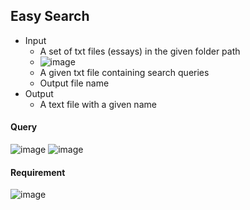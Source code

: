 ## Easy Search
* Input
  * A set of txt files (essays) in the given folder path
  * ![image](https://github.com/lillianone02/NTHU-CS-DataStructure/assets/47809755/d78de40a-bc5f-441a-ad8b-d0348c7054d2)
  * A given txt file containing search queries
  * Output file name
* Output
  * A text file with a given name

#### Query 
![image](https://github.com/lillianone02/NTHU-CS-DataStructure/assets/47809755/5496b761-818f-44db-879f-b329c7bf3bc8)
![image](https://github.com/lillianone02/NTHU-CS-DataStructure/assets/47809755/e709f8e1-4088-44ad-8cd0-eec14106c888)

#### Requirement
![image](https://github.com/lillianone02/NTHU-CS-DataStructure/assets/47809755/1b6e7be2-e372-4d93-bc52-85d320e47648)
